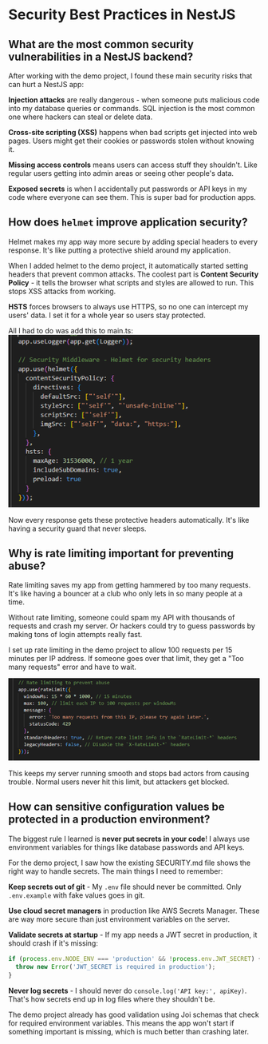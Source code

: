# Security Best Practices in NestJS

## What are the most common security vulnerabilities in a NestJS backend?

After working with the demo project, I found these main security risks that can hurt a NestJS app:

**Injection attacks** are really dangerous - when someone puts malicious code into my database queries or commands. SQL injection is the most common one where hackers can steal or delete data.

**Cross-site scripting (XSS)** happens when bad scripts get injected into web pages. Users might get their cookies or passwords stolen without knowing it.

**Missing access controls** means users can access stuff they shouldn't. Like regular users getting into admin areas or seeing other people's data.

**Exposed secrets** is when I accidentally put passwords or API keys in my code where everyone can see them. This is super bad for production apps.

## How does `helmet` improve application security?

Helmet makes my app way more secure by adding special headers to every response. It's like putting a protective shield around my application.

When I added helmet to the demo project, it automatically started setting headers that prevent common attacks. The coolest part is **Content Security Policy** - it tells the browser what scripts and styles are allowed to run. This stops XSS attacks from working.

**HSTS** forces browsers to always use HTTPS, so no one can intercept my users' data. I set it for a whole year so users stay protected.

All I had to do was add this to main.ts:
![alt text](image-1.png)

Now every response gets these protective headers automatically. It's like having a security guard that never sleeps.

## Why is rate limiting important for preventing abuse?

Rate limiting saves my app from getting hammered by too many requests. It's like having a bouncer at a club who only lets in so many people at a time.

Without rate limiting, someone could spam my API with thousands of requests and crash my server. Or hackers could try to guess passwords by making tons of login attempts really fast.

I set up rate limiting in the demo project to allow 100 requests per 15 minutes per IP address. If someone goes over that limit, they get a "Too many requests" error and have to wait.

![alt text](image.png)

This keeps my server running smooth and stops bad actors from causing trouble. Normal users never hit this limit, but attackers get blocked.

## How can sensitive configuration values be protected in a production environment?

The biggest rule I learned is **never put secrets in your code**! I always use environment variables for things like database passwords and API keys.

For the demo project, I saw how the existing SECURITY.md file shows the right way to handle secrets. The main things I need to remember:

**Keep secrets out of git** - My `.env` file should never be committed. Only `.env.example` with fake values goes in git.

**Use cloud secret managers** in production like AWS Secrets Manager. These are way more secure than just environment variables on the server.

**Validate secrets at startup** - If my app needs a JWT secret in production, it should crash if it's missing:
```typescript
if (process.env.NODE_ENV === 'production' && !process.env.JWT_SECRET) {
  throw new Error('JWT_SECRET is required in production');
}
```

**Never log secrets** - I should never do `console.log('API key:', apiKey)`. That's how secrets end up in log files where they shouldn't be.

The demo project already has good validation using Joi schemas that check for required environment variables. This means the app won't start if something important is missing, which is much better than crashing later.